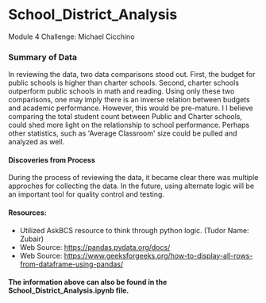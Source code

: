 # School_District_Analysis

Module 4 Challenge: Michael Cicchino

### Summary of Data  
In reviewing the data, two data comparisons stood out. First, the budget for public schools is higher than charter schools. Second, charter schools outperform public schools in math and reading. Using only these two comparisons, one may imply there is an inverse relation between budgets and academic performance. However, this would be pre-mature. I I believe comparing the total student count between Public and Charter schools, could shed more light on the relationship to school performance. 
Perhaps other statistics, such as 'Average Classroom' size could be pulled and analyzed as well. 


#### Discoveries from Process
During the process of reviewing the data, it became clear there was multiple approches for collecting the data. In the future, using alternate logic will be an important tool for quality control and testing. 

#### Resources: 
- Utilized AskBCS resource to think through python logic. (Tudor Name: Zubair)
- Web Source: https://pandas.pydata.org/docs/
- Web Source: https://www.geeksforgeeks.org/how-to-display-all-rows-from-dataframe-using-pandas/

#### The information above can also be found in the School_District_Analysis.ipynb file.